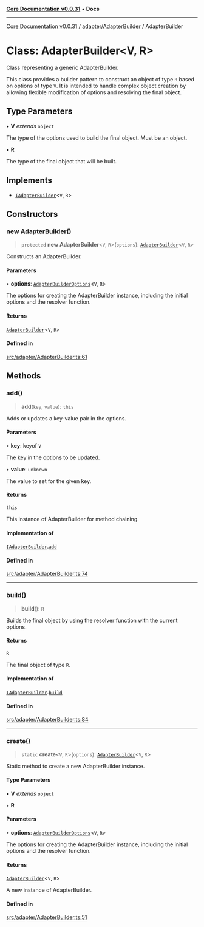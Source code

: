 [**Core Documentation v0.0.31**](../../../README.md) • **Docs**

***

[Core Documentation v0.0.31](../../../modules.md) / [adapter/AdapterBuilder](../README.md) / AdapterBuilder

# Class: AdapterBuilder\<V, R\>

Class representing a generic AdapterBuilder.

This class provides a builder pattern to construct an object of type `R` based on options of type `V`.
It is intended to handle complex object creation by allowing flexible modification of options and resolving the final object.

## Type Parameters

• **V** *extends* `object`

The type of the options used to build the final object. Must be an object.

• **R**

The type of the final object that will be built.

## Implements

- [`IAdapterBuilder`](../../../definitions/interfaces/IAdapterBuilder.md)\<`V`, `R`\>

## Constructors

### new AdapterBuilder()

> `protected` **new AdapterBuilder**\<`V`, `R`\>(`options`): [`AdapterBuilder`](AdapterBuilder.md)\<`V`, `R`\>

Constructs an AdapterBuilder.

#### Parameters

• **options**: [`AdapterBuilderOptions`](../interfaces/AdapterBuilderOptions.md)\<`V`, `R`\>

The options for creating the AdapterBuilder instance, including the initial options and the resolver function.

#### Returns

[`AdapterBuilder`](AdapterBuilder.md)\<`V`, `R`\>

#### Defined in

[src/adapter/AdapterBuilder.ts:61](https://github.com/stonemjs/core/blob/c4dbb69a8c86aa6134b62f7d9cac7dabb444c749/src/adapter/AdapterBuilder.ts#L61)

## Methods

### add()

> **add**(`key`, `value`): `this`

Adds or updates a key-value pair in the options.

#### Parameters

• **key**: keyof `V`

The key in the options to be updated.

• **value**: `unknown`

The value to set for the given key.

#### Returns

`this`

This instance of AdapterBuilder for method chaining.

#### Implementation of

[`IAdapterBuilder`](../../../definitions/interfaces/IAdapterBuilder.md).[`add`](../../../definitions/interfaces/IAdapterBuilder.md#add)

#### Defined in

[src/adapter/AdapterBuilder.ts:74](https://github.com/stonemjs/core/blob/c4dbb69a8c86aa6134b62f7d9cac7dabb444c749/src/adapter/AdapterBuilder.ts#L74)

***

### build()

> **build**(): `R`

Builds the final object by using the resolver function with the current options.

#### Returns

`R`

The final object of type `R`.

#### Implementation of

[`IAdapterBuilder`](../../../definitions/interfaces/IAdapterBuilder.md).[`build`](../../../definitions/interfaces/IAdapterBuilder.md#build)

#### Defined in

[src/adapter/AdapterBuilder.ts:84](https://github.com/stonemjs/core/blob/c4dbb69a8c86aa6134b62f7d9cac7dabb444c749/src/adapter/AdapterBuilder.ts#L84)

***

### create()

> `static` **create**\<`V`, `R`\>(`options`): [`AdapterBuilder`](AdapterBuilder.md)\<`V`, `R`\>

Static method to create a new AdapterBuilder instance.

#### Type Parameters

• **V** *extends* `object`

• **R**

#### Parameters

• **options**: [`AdapterBuilderOptions`](../interfaces/AdapterBuilderOptions.md)\<`V`, `R`\>

The options for creating the AdapterBuilder instance, including the initial options and the resolver function.

#### Returns

[`AdapterBuilder`](AdapterBuilder.md)\<`V`, `R`\>

A new instance of AdapterBuilder.

#### Defined in

[src/adapter/AdapterBuilder.ts:51](https://github.com/stonemjs/core/blob/c4dbb69a8c86aa6134b62f7d9cac7dabb444c749/src/adapter/AdapterBuilder.ts#L51)
